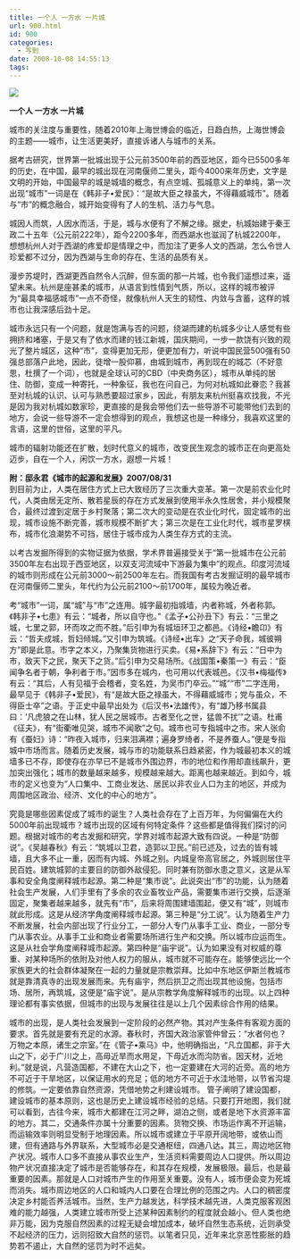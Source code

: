 ```yaml
---
title: 一个人 一方水 一片城
url: 900.html
id: 900
categories:
  - 写到
date: 2008-10-08 14:55:13
tags:
---
```


![](http://photo.guolaijie.com/rooufer/attachments/month_0810/x2008108145443.jpg)  
  

**一个人 一方水 一片城**

  
城市的关注度与重要性，随着2010年上海世博会的临近，日趋白热，上海世博会的主题——城市，让生活更美好，直接诉诸人与城市的关系。  
  
据考古研究，世界第一批城出现于公元前3500年前的西亚地区，距今已5500多年的历史，在中国，最早的城出现在河南偃师二里头，距今4000来年历史，文字是文明的开始，中国最早的城是城墙的概念，有点空城、孤城意义上的单纯，第一次出现“城市”一词是在《韩非子•爱民》：“是故大臣之禄虽大，不得藉威城市”。随着与“市”的概念融合，城开始变得有了人的生机、活力与气息。  
  
城因人而筑，人因水而活，于是，城与水便有了不解之缘。据史，杭城始建于秦王政二十五年（公元前222年），距今2200多年，而西湖水也滋润了杭城2200年，想想杭州人对于西湖的疼爱却是情理之中，而加注了更多人文的西湖，怎么令世人珍爱都不过分，因为西湖与生命的存在、生活的品质有关。  
  
漫步苏堤时，西湖更西自然令人沉醉，但东面的那一片城，也令我们遥想过来，遥望未来。杭州是座甚柔的城市，从语言到性情到气质，所以，这样的城市被评为“最具幸福感城市”一点不奇怪，就像杭州人天生的韧性、内敛与含蓄，这样的城市也让我深感后劲十足。  
  
城市永远只有一个问题，就是饱满与否的问题，绕湖而建的杭城多少让人感觉有些拥挤和堵塞，于是又有了依水而建的钱江新城，国庆期间，一步一款饶有兴致的观光了整片城区，这种“市”，变得更加无形，便更加有力，听说中国民营500强有50强总部落户此地，因此，徒增一股仰慕，由城到城市，再到现在的城芯（不好意思，杜撰了一个词），也就是全球认可的CBD（中央商务区），城市从单纯的居住、防御，变成一种寄托，一种象征，我也在问自己，为何对杭城如此眷恋？我甚至对杭城的认识、认可与熟悉要超过家乡，因此，有朋友来杭州挺喜欢找我，不光是因为我对杭城如数家珍，更直接的是我会带他们去一些导游不可能带他们去到的地方，会说一些导游不一定会想得到的观点，我想这也是一种缘分，我喜欢这里的言语，这里的世俗，这里的平凡。  
  
城市的辐射功能还在扩散，划时代意义的城市，改变民生观念的城市正在向更高处迈步，自在一个人，闲饮一方水，遐想一片城！  
  
  
**附：邸永君《城市的起源和发展》2007/08/31**  
到目前为止，人类在居住方式上已大致经历了三次重大变革。第一次是前农业化时代，人类由居无定所、散若星辰的存在方式发展到使用半永久性居舍，并小规模聚合，最终过渡到定居于乡村聚落；第二次大的变动是在农业化时代，固定城市的出现，城市设施不断完善，城市规模不断扩大；第三次是在工业化时代，城市星罗棋布，城市化浪潮势不可挡，居住于城市成为人类生存方式的主流。  
  
以考古发掘所得到的实物证据为依据，学术界普遍接受关于“第一批城市在公元前3500年左右出现于西亚地区，以双支河流域中下游最为集中”的观点。印度河流域的城市则形成在公元前3000～前2500年左右。而我国有考古发掘证明的最早城市在河南偃师二里头，年代约为公元前2100～前1700年，属较为晚近者。  
  
考“城市”一词，属“城”与“市”之连用。城字最初指城墙，内者称城，外者称郭。《韩非子•七患》有云：“城者，所以自守也。”《孟子•公孙丑下》有云：“三里之城，七里之郭，环而攻之而不胜。”后引申为有城垣环卫之都邑。《诗经•瞻卬》有云：“哲夫成城，哲妇倾城。”又引申为筑城。《诗经•出车》之“天子命我，城彼朔方”即是此意。市字之本义，乃聚集货物进行买卖。《易•系辞下》有云：“日中为市，致天下之民，聚天下之货。”后引申为交易场所。《战国策•秦策一》有云：“臣闻争名者于朝，争利者于市。”因市多在城内，也可用以代表城邑。《汉书•梅福传》有云：“其后，人有见福于会稽者，变名姓，为吴市门卒云。”“城”“市”二字连用，最早见于《韩非子•爱民》，有“是故大臣之禄虽大，不得藉威城市；党与虽众，不得臣士卒”之语。于正史中最早出处为《后汉书•法雄传》，有“雄乃移书属县曰：‘凡虎狼之在山林，犹人民之居城市。古者至化之世，猛兽不扰’”之语。杜甫《征夫》，有“街衢唯见哭，城市不闻歌”之句。城市也可专指城中之市。宋人张俞有《蚕妇》诗：“昨夜入城市，归来泪满襟；遍身罗绮者，不是养蚕人。”便是专指城中市场而言。随着历史发展，城与市的功能联系日趋紧密，作为城最初本义的城墙多已不存，即使存在亦早已不是城市外围边界，市的地位和作用却直线飙升，更加突出强化；城市的数量越来越多，规模越来越大。距离也越来越近。到如今，城市的定义也变为“人口集中、工商业发达、居民以非农业人口为主的地区，并成为周围地区政治、经济、文化的中心的地方”。  
  
究竟是哪些因素促成了城市的诞生？人类社会存在了上百万年，为何偏偏在大约5000年前出现城市？城市出现的区域有何特定条件？这些都是值得我们探讨的问题。根据对城市的考古发掘和研究，学界对城市起源大致有四说。一种是“防御说”。《吴越春秋》有云：“筑城以卫君，造郭以卫民。”前已述及，过去的皆有城墙，且大多不止一重，因而有内城、外城之别。内城皇帝高官居之，外城则居住平民百姓。建筑城郭的主要目的防御外敌侵犯。同时兼有防御水患之意义，这是从军事和安全角度阐释城市起源。第二种是“集市说”。此说突出“市”的功能，认为随着社会生产发展，人们手里有了多余的农业畜牧业产品，需要集市进行交换，后逐渐固定，聚集者越来越多，就先有“市”，后来将周围建墙围起，便又有“城”，则城市就此形成。这是从经济学角度阐释城市起源。第三种是“分工说”。认为随着生产力不断发展，社会内部出现了行业分工，一部分人专门从事手工业、商业，一部分专门从事农业。从事手工业和商业者需要场所进行生产和交换。所以城市应运而生。这是从社会学角度阐释城市起源。第四种是“庙宇说”。认为如果没有对权威的尊重、对某种场所的依附及对他人权力的服从，城市就不可能存在。能够使远比一个家族更大的社会群体凝聚在一起的力量就是宗教崇拜。比如中东地区伊斯兰教城市就是靠清真寺的出现发展而来。先有庙宇，然后拱卫之而出现其他设施，包括市场、居所，再筑城，这便是“庙宇说”。是从宗教学角度解释城市的出现。以上四种理论都有事实依据，但城市的出现与发展往往是以上几个因素综合作用的结果。  
  
城市的出现，是人类社会发展到一定阶段的必然产物。其对产生条件有客观方面的要求。首先就是要有充足的水源。春秋时，齐国大政治家管仲曾云：“水者何也？万物之本原，诸生之宗室。”在《管子•乘马》中，他明确指出，“凡立国都，非于大山之下，必于广川之上，高毋近旱而水用足，下毋近水而沟防省。因天材，近地利。”就是说，凡营造国都，不建在大山之下，也一定要建在大河的近旁。高的地方不可近于干旱地区，以保证用水的充足；低的地方不可近于水洼地带，以节省沟堤的修筑。一定要依靠自然资源，凭借地势之利建设城市。 管子阐明了建设国都，建设城市的基本原则，这也是历史上建设城市经验的总结。只要打开地图，我们就可以看到，古往今来，城市大都建在江河之畔，湖泊之侧，或者是地下水资源丰富的地方。其二，交通条件亦属十分重要的因素。货物交换、市场运作离不开运输，而运输效率则明显受制于地理因素。所以城市或建立于平原开阔地带，或依山而建，但有通路与外界联系，大型城市必是交通枢纽，四通八达。其三，周边地区物产状况。城市人口多不直接从事农业生产，生活资料需要周边人口提供。所以周边物产状况直接决定了城市是否能够存在，和其存在规模，发展极限。最后，也是最重要的因素。那就是人口对城市产生的作用至关重要。没有人，城市便会变为死城而消失。城市周边地区的人口和城内人口要在合理比例的范围之内。人口的稠密度决定乡村能否养活城市。当然，生产力越发达，科学技术越先进，人类克服客观困难的能力越强，人类建立城市所受上述某种因素制约的程度就会越小。但人类也绝非万能，因为克服自然因素的过程无疑会增加成本，破坏自然生态系统，近则承受不起经济的压力，远则招致大自然的惩罚。以笔者只见，近年来北京恶性膨胀的趋势若不遏止，大自然的惩罚为时不远矣。